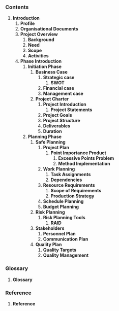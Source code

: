 

<div markdown='1' class="sidebar">

### **Contents**

1.  **Introduction**
    1.  **Profile**
    1.  **Organisational Documents**
    1.  **Project Overview**
        1.  **Background**
        1.  **Need**
        1.  **Scope**
        1.  **Activities**
    1.  **Phase Introduction**
        1.  **Initiation Phase**
            1.  **Business Case**
                1.  **Strategic case**
                    1.  **SWOT**
                1.  **Financial case**
                1.  **Management case**
            1.  **Project Charter**
                1.  **Project Introduction**
                    1.  **Project Statements**
                1.  **Project Goals** <!-- Added #0.002-->
                1.  **Project Structure**
                1.  **Deliverables**
                1.  **Duration** <!-- Added #0.002-->
        1.  **Planning Phase**
            1.  **Safe Planning**
                1.  **Project Plan**
                    1.  **Point Importance Product**
                        1.  **Excessive Points Problem**
                        1.  **Method Implementation**
                1.  **Work Planning**
                    1.  **Task Assignments**
                    1.  **Dependencies**
                1.  **Resource Requirements**
                    1.  **Scope of Requirements**
                    1.  **Production Strategy**
                1.  **Schedule Planning**
                1.  **Budget Planning**
            1.  **Risk Planning**
                1. **Risk Planning Tools**
                    1. **RAID**
            1.  **Stakeholders**
                1.  **Personnel Plan**
                1.  **Communication Plan**
            1.  **Quality Plan**
                1.  **Quality Targets** <!-- Added #0.002-->
                1.  **Quality Management**

### Glossary

1.  **Glossary**

### Reference

1.  **Reference**

</div>

